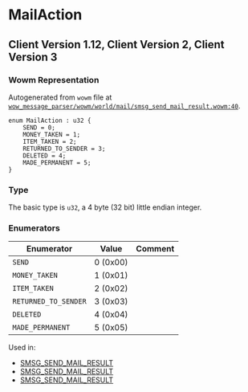 # MailAction

## Client Version 1.12, Client Version 2, Client Version 3

### Wowm Representation

Autogenerated from `wowm` file at [`wow_message_parser/wowm/world/mail/smsg_send_mail_result.wowm:40`](https://github.com/gtker/wow_messages/tree/main/wow_message_parser/wowm/world/mail/smsg_send_mail_result.wowm#L40).

```rust,ignore
enum MailAction : u32 {
    SEND = 0;
    MONEY_TAKEN = 1;
    ITEM_TAKEN = 2;
    RETURNED_TO_SENDER = 3;
    DELETED = 4;
    MADE_PERMANENT = 5;
}
```
### Type
The basic type is `u32`, a 4 byte (32 bit) little endian integer.
### Enumerators
| Enumerator | Value  | Comment |
| --------- | -------- | ------- |
| `SEND` | 0 (0x00) |  |
| `MONEY_TAKEN` | 1 (0x01) |  |
| `ITEM_TAKEN` | 2 (0x02) |  |
| `RETURNED_TO_SENDER` | 3 (0x03) |  |
| `DELETED` | 4 (0x04) |  |
| `MADE_PERMANENT` | 5 (0x05) |  |

Used in:
* [SMSG_SEND_MAIL_RESULT](smsg_send_mail_result.md)
* [SMSG_SEND_MAIL_RESULT](smsg_send_mail_result.md)
* [SMSG_SEND_MAIL_RESULT](smsg_send_mail_result.md)

